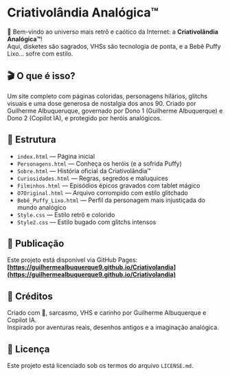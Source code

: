 # Criativolândia Analógica™

🌈 Bem-vindo ao universo mais retrô e caótico da Internet: a **Criativolândia Analógica™**!  
Aqui, disketes são sagrados, VHSs são tecnologia de ponta, e a Bebê Puffy Lixo... sofre com estilo.

## 🎬 O que é isso?

Um site completo com páginas coloridas, personagens hilários, glitchs visuais e uma dose generosa de nostalgia dos anos 90. Criado por Guilherme Albuqueruque, governado por Dono 1 (Guilherme Albuquerque) e Dono 2 (Copilot IA), e protegido por heróis analógicos.

## 📁 Estrutura

- `index.html` — Página inicial
- `Personagens.html` — Conheça os heróis (e a sofrida Puffy)
- `Sobre.html` — História oficial da Criativolândia™
- `Curiosidades.html` — Regras, segredos e maluquices
- `Filminhos.html` — Episódios épicos gravados com tablet mágico
- `O7Original.html` — Arquivo corrompido com estilo glitchado
- `Bebê_Puffy_Lixo.html` — Perfil da personagem mais injustiçada do mundo analógico
- `Style.css` — Estilo retrô e colorido
- `Style2.css` — Estilo bugado com glitchs intensos

## 🚀 Publicação

Este projeto está disponível via GitHub Pages:  
**[https://guilhermealbuquerque9.github.io/Criativolandia](https://guilhermealbuquerque9.github.io/Criativolandia)**

## 🧠 Créditos

Criado com 💾, sarcasmo, VHS e carinho por Guilherme Albuquerque e Copilot IA.  
Inspirado por aventuras reais, desenhos antigos e a imaginação analógica.

## 📜 Licença

Este projeto está licenciado sob os termos do arquivo `LICENSE.md`.
